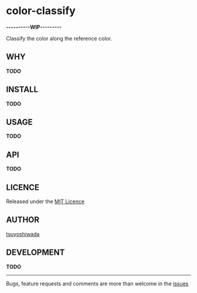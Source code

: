 color-classify
==============

**----------WIP---------**

Classify the color along the reference color.


## WHY

__TODO__


## INSTALL

__TODO__



## USAGE

__TODO__



## API

__TODO__



## LICENCE

Released under the [MIT Licence](https://raw.githubusercontent.com/tsuyoshiwada/color-classify/master/LICENSE)



## AUTHOR

[tsuyoshiwada](https://github.com/tsuyoshiwada)



## DEVELOPMENT

__TODO__



---

Bugs, feature requests and comments are more than welcome in the [issues](https://github.com/tsuyoshiwada/color-classify/issues)
